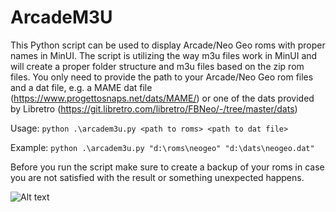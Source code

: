 # ArcadeM3U
This Python script can be used to display Arcade/Neo Geo roms with proper names in MinUI. The script is utilizing the way m3u files work in MinUI and will create a proper folder structure and m3u files based on the zip rom files. You only need to provide the path to your Arcade/Neo Geo rom files and a dat file, e.g. a MAME dat file (https://www.progettosnaps.net/dats/MAME/) or one of the dats provided by Libretro (https://git.libretro.com/libretro/FBNeo/-/tree/master/dats)

Usage:
```python .\arcadem3u.py <path to roms> <path to dat file>```

Example:
```python .\arcadem3u.py "d:\roms\neogeo" "d:\dats\neogeo.dat"```

Before you run the script make sure to create a backup of your roms in case you are not satisfied with the result or something unexpected happens.


![Alt text](https://github.com/FarPerformance/ArcadeM3U/blob/main/1_before.jpg?raw=true "Before")

